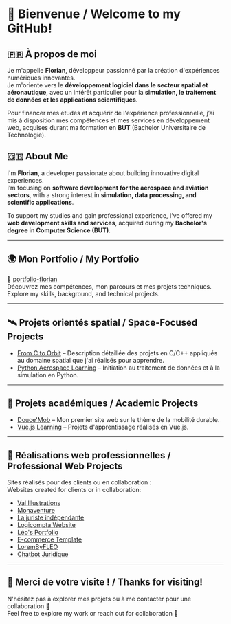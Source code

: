 # 👋 Bienvenue / Welcome to my GitHub!

## 🇫🇷 À propos de moi  
Je m'appelle **Florian**, développeur passionné par la création d'expériences numériques innovantes.  
Je m'oriente vers le **développement logiciel dans le secteur spatial et aéronautique**, avec un intérêt particulier pour la **simulation, le traitement de données et les applications scientifiques**.

Pour financer mes études et acquérir de l'expérience professionnelle, j’ai mis à disposition mes compétences et mes services en développement web, acquises durant ma formation en **BUT** (Bachelor Universitaire de Technologie).

## 🇬🇧 About Me  
I'm **Florian**, a developer passionate about building innovative digital experiences.  
I’m focusing on **software development for the aerospace and aviation sectors**, with a strong interest in **simulation, data processing, and scientific applications**.

To support my studies and gain professional experience, I’ve offered my **web development skills and services**, acquired during my **Bachelor's degree in Computer Science (BUT)**.

---

## 🌍 Mon Portfolio / My Portfolio  
🔗 [portfolio-florian](https://portfolio-template-web.vercel.app/)  
Découvrez mes compétences, mon parcours et mes projets techniques.  
Explore my skills, background, and technical projects.

---

## 🛰️ Projets orientés spatial / Space-Focused Projects  

- [From C to Orbit](https://ffillouxdev.github.io/from-c-cpp-to-orbit/) – Description détaillée des projets en C/C++ appliqués au domaine spatial que j'ai réalisés pour apprendre.  
- [Python Aerospace Learning](https://ffillouxdev.github.io/py-aero-space-learning) – Initiation au traitement de données et à la simulation en Python.

---

## 🏫 Projets académiques / Academic Projects

- [Douce'Mob](https://ffillouxdev.github.io/site_SAE_web_2023-2024/) – Mon premier site web sur le thème de la mobilité durable.  
- [Vue.js Learning](https://ffillouxdev.github.io/my-beautiful-vue-app/) – Projets d'apprentissage réalisés en Vue.js.

---

## 💼 Réalisations web professionnelles / Professional Web Projects

Sites réalisés pour des clients ou en collaboration :  
Websites created for clients or in collaboration:

- [Val Illustrations](https://val-illustrations.vercel.app)
- [Monaventure](https://www.mona-venture.com/)
- [La juriste indépendante](https://la-juriste-independante-v2.vercel.app/)
- [Logicompta Website](https://ffillouxdev.github.io/logicompta-website/)
- [Léo's Portfolio](https://portfolio-leo-vercel.app/)
- [E-commerce Template](https://template-first-price-ecom.vercel.app/)
- [LoremByFLEO](https://lorembyfleo.vercel.app/)
- [Chatbot Juridique](https://juridique-chatbot.vercel.app/)

---

## 🚀 Merci de votre visite ! / Thanks for visiting!

N'hésitez pas à explorer mes projets ou à me contacter pour une collaboration 🚀  
Feel free to explore my work or reach out for collaboration 🚀
